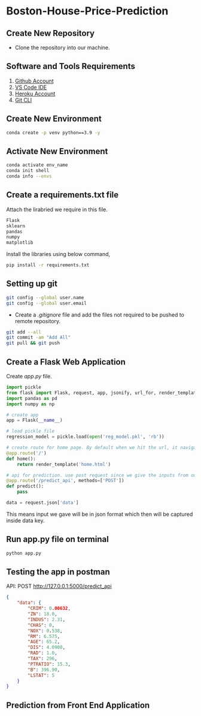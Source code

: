 # Boston-House-Price-Prediction

## Create New Repository

- Clone the repository into our machine.

## Software and Tools Requirements

1. [Github Account](https://github.com)
2. [VS Code IDE](https://code.visualstudio.com/)
3. [Heroku Account](https://heroku.com)
4. [Git CLI](https://git-scm.com/downloads)

## Create New Environment

```bash
conda create -p venv python==3.9 -y
```

## Activate New Environment

```bash
conda activate env_name
conda init shell
conda info --envs
```

## Create a requirements.txt file

Attach the lirabried we require in this file.

```txt
Flask
sklearn
pandas
numpy
matplotlib
```

Install the libraries using below command,


```bash
pip install -r requirements.txt
```

## Setting up git


```bash
git config --global user.name
git config --global user.email
```

- Create a *.gitignore* file and add the files not required to be pushed to remote repository.

```bash
git add --all
git commit -am "Add All"
git pull && git push
```

## Create a Flask Web Application

Create *app.py* file.

```py
import pickle
from flask import Flask, request, app, jsonify, url_for, render_template
import pandas as pd
import numpy as np

# create app
app = Flask(__name__)

# load pickle file
regression_model = pickle.load(open('reg_model.pkl', 'rb'))

# create route for home page. By default when we hit the url, it navigates to the home page.
@app.route('/')
def home():
    return render_template('home.html')

# api for prediction. use post request since we give the inputs from our side, 
@app.route('/predict_api', methods=['POST'])
def predict():
    pass
```

```py
data = request.json['data']
```
This means input we gave will be in json format which then will be captured inside data key.


## Run app.py file on terminal

```bash
python app.py
```

## Testing the app in postman

API: POST http://127.0.0.1:5000/predict_api

```json
{
    "data": {
        "CRIM": 0.00632,
        "ZN": 18.0,
        "INDUS": 2.31,
        "CHAS": 0,
        "NOX": 0.538,
        "RM": 6.575,
        "AGE": 65.2,
        "DIS": 4.0900,
        "RAD": 1.0,
        "TAX": 296,
        "PTRATIO": 15.3,
        "B": 396.90,
        "LSTAT": 5
    }
}
```

## Prediction from Front End Application

<!-- time: 2:01:30 -->










